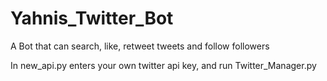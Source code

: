 # Yahnis_Twitter_Bot

A Bot that can search, like, retweet tweets and follow followers

In new_api.py enters your own twitter api key, and run Twitter_Manager.py
